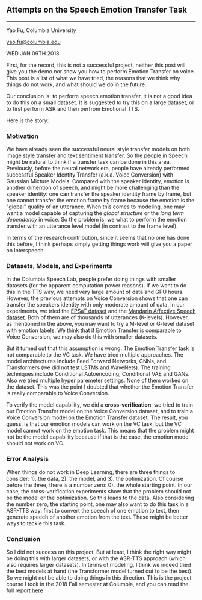 ## Attempts on the Speech Emotion Transfer Task

----

Yao Fu, Columbia University 

yao.fu@columbia.edu

WED JAN 09TH 2018 



First, for the record, this is not a successful project, neither this post will give you the demo nor show you how to perform Emotion Transfer on voice. This post is a list of what we have tried, the reasons that we think why things do not work, and what should we do in the future. 

Our conclusion is: to perform speech emotion transfer, it is not a good idea to do this on a small dataset. It is suggested to try this on a large dataset, or to first perform ASR and then perfrom Emotional TTS. 

Here is the story:

### Motivation

We have already seen the successful neural style transfer models on both [image style transfer](https://www.cv-foundation.org/openaccess/content_cvpr_2016/papers/Gatys_Image_Style_Transfer_CVPR_2016_paper.pdf) and [text sentiment transfer](https://arxiv.org/abs/1703.00955). So the people in Speech might be natural to think if a transfer task can be done in this area. Previously, before the neural network era, people have already performed successful Speaker Identity Transfer (a.k.a. Voice Conversion) with Gaussian Mixture Models. Compared with the speaker identity, emotion is another dimention of speech, and might be more challenging than the speaker identity: one can transfer the speaker identity frame by frame, but one cannot transfer the emotion frame by frame because the emotion is the "global" quality of an utterance. When this comes to modeling, one may want a model capable of capturing the _global structure_ or the _long term dependency_ in voice. So the problem is: we what to perform the emotion transfer with an utterance level model (in contrast to the frame level). 

In terms of the research contribution, since it seems that no one has done this before, I think perhaps simply getting things work will give you a paper on Interspeech. 

### Datasets, Models, and Experiments 

In the Columbia Speech Lab, people prefer doing things with smaller datasets (for the apparent computation power reasons). If we want to do this in the TTS way, we need very large amount of data and GPU hours. However, the previous attempts on Voice Conversion shows that one can transfer the speakers identity with only moderate amount of data. In our experiments, we tried the [EPSaT dataset](https://catalog.ldc.upenn.edu/LDC2002S28) and the [Mandarin Affective Speech dataset](https://catalog.ldc.upenn.edu/LDC2007S09). Both of them are of thousands of utterances (K-levels). However, as mentioned in the above, you may want to try a M-level or G-level dataset with emotion labels. We think that if Emotion Transfer is comparable to Voice Conversion, we may also do this with smaller datasets.

But it turned out that this assumption is wrong. The Emotion Transfer task is not comparable to the VC task. We have tried multiple approaches. The model architectures include Feed Forward Networks, CNNs, and Transformers (we did not test LSTMs and WaveNets). The training techniques include Conditional Autoencoding, Conditional VAE and GANs. Also we tried multiple hyper paremeter settings. None of them worked on the dataset. This was the point I doubted that  whether the Emotion Transfer is really comparable to Voice Conversion. 

To verify the model capability, we did a **cross-verification**: we tried to train our Emotion Transfer model on the Voice Conversion dataset, and to train a Voice Conversion model on the Emotion Transfer dataset. The result, you guess, is that our emotion models can work on the VC task, but the VC model cannot work on the emotion task. This means that the problem might not be the model capability because if that is the case, the emotion model should not work on VC. 

### Error Analysis 

When things do not work in Deep Learning, there are three things to consider: 1). the data, 2). the model, and 3). the optimization. Of course before the three, there is a number zero: 0). the whole starting point. In our case, the cross-verification experiments show that the problem should not be the model or the optimization. So this leads to the data. Also considering the number zero, the starting point, one may also want to do this task in a ASR-TTS way: first to convert the speech of one emotion to text, then generate speech of another emotion from the text. These might be better ways to tackle this task. 

### Conclusion

So I did not success on this project. But at least, I think the right way might be doing this with larger datasets, or with the ASR-TTS approach (which also requires larger datasets). In terms of modeling, I think we indeed tried the best models at hand (the Transformer model turned out to be the best). So we might not be able to doing things in this direction. This is the project course I took in the 2018 Fall semester at Columbia, and you can read the full report [here](https://francix.github.io/blog/FinalReport.pdf)

